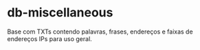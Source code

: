 # db-miscellaneous
Base com TXTs contendo palavras, frases, endereços e faixas de endereços IPs para uso geral.
